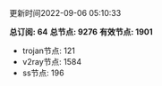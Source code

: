 更新时间2022-09-06 05:10:33

**总订阅: 64**
**总节点: 9276**
**有效节点: 1901**
- trojan节点: 121
- v2ray节点: 1584
- ss节点: 196
